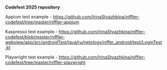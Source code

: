 **Codefest 2025 repository**


Appium test example - https://github.com/IrinaStyazhkina/niffler-codefest/tree/master/niffler-appium

Kaspresso test example - https://github.com/IrinaStyazhkina/niffler-codefest/blob/master/niffler-webview/app/src/androidTest/java/ru/netology/niffer_android/test/LoginTest.kt

Playwright test example - https://github.com/IrinaStyazhkina/niffler-codefest/tree/master/niffler-playwright
